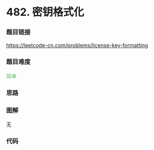 # 482. 密钥格式化

### 题目链接

https://leetcode-cn.com/problems/license-key-formatting

### 题目难度

<font color=#5CB85C>简单</font>

### 思路



### 图解

无

### 代码

```python
```
